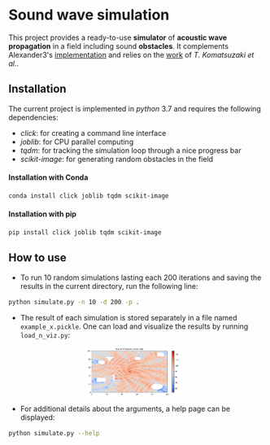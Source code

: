 # Sound wave simulation

This project provides a ready-to-use **simulator** of  **acoustic wave propagation** in a field including sound **obstacles**. 
It complements Alexander3's [implementation] and relies on the [work] of *T. Komatsuzaki et al.*.

## Installation

The current project is implemented in *python* 3.7 and requires the following dependencies:

* *click*: for creating a command line interface
* *joblib*: for CPU parallel computing 
* *tqdm*: for tracking the simulation loop through a nice progress bar
* *scikit-image*: for generating random obstacles in the field 

#### Installation with Conda

```sh
conda install click joblib tqdm scikit-image
```

#### Installation with pip

```sh
pip install click joblib tqdm scikit-image
```
    

## How to use

* To run 10 random simulations lasting each 200 iterations and saving the results in the current directory, run the following line:

```sh
python simulate.py -n 10 -d 200 -p .
```

* The result of each simulation is stored separately in a file named `example_x.pickle`. 
One can load and visualize the results by running `load_n_viz.py`:


<img src="./examples/spl_example2.png" style="display: block; margin-left: auto; margin-right: auto; width: 40%;"/>

* For additional details about the arguments, a help page can be displayed:

```sh
python simulate.py --help
```


[implementation]: <https://github.com/Alexander3/wave-propagation>
[work]: <https://www.researchgate.net/publication/302225436_Modelling_of_Incident_Sound_Wave_Propagation_around_Sound_Barriers_Using_Cellular_Automata>

